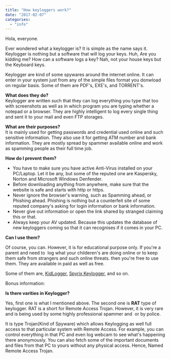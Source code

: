 ```yaml
---
title: "How keyloggers work?"
date: "2017-02-07"
categories: 
  - "info"
---
```


Hola, everyone.  
  
Ever wondered what a keylogger is? It is simple as the name says it.  
Keylogger is nothing but a software that will log your keys. Huh, Are you kidding me? How can a software logs a key? Nah, not your house keys but the Keyboard keys.  
  
Keylogger are kind of some spywares around the internet online. It can enter in your system just from any of the simple files format you donwload on regular basis. Some of them are PDF's, EXE's, and TORRENT's.  
  
**What does they do?**  
Keylogger are written such that they can log everything you type that too with screenshots as well as in which program you are typing whether a notepad or a browser. They are highly intelligent to log every single thing and sent it to your mail and even FTP storages.  
  
**What are their purposes?**  
It is mainly used for getting passwords and credential used online and such sensitive information. They also use it for getting ATM number and bank information. They are mostly spread by spammer available online and work as spamming people as their full time job.  
  
**How do I prevent them?**  
  

- You have to make sure you have active Anti-Virus installed on your PC/Laptop. Let it be any, but some of the reputed one are Kaspersky, Norton and Microsoft Windows Denfender.
- Before downloading anything from anywhere, make sure that the website is safe and starts with http or https.
- Never ignore the browser's warning, such as Spamming ahead, or Phishing ahead. Phishing is nothing but a counterfeit site of some reputed company's asking for login information or bank information.
- Never give out information or open the link shared by stranged claiming this or that.
- Always keep your AV updated. Because this updates the database of new keyloggers coming so that it can recognises if it comes in your PC.

  

**Can I use them?** 

Of course, you can. However, it is for educational purpose only. If you're a parent and need to  log what your childeren's are doing online or to keep them safe from strangers and such online threats. then you're free to use them. They are available in paid as well as free. 

Some of them are, [KidLogger](http://kidlogger.net/), [Spyrix Keylogger](http://spyrix.com/), and so on.

  

Bonus information:

  

**Is there varities in Keylogger?** 

Yes, first one is what I mentioned above. The second one is **RAT** type of keylogger. RAT is a short for Remote Access Trojan. However, it is very rare and is being used by some highly professional spammer and  or by police.

It is type Trojan(Kind of Spyware) which allows Keylogging as well full access to that particular system with Remote Access. For example, you can control everything in that PC and even log webcam to see what's happening there anonymously. You can also fetch some of the important documents and files from that PC to yours without any physical access. Hence, Named Remote Access Trojan.
